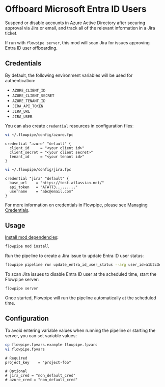 # Offboard Microsoft Entra ID Users

Suspend or disable accounts in Azure Active Directory after securing approval via Jira or email, and track all of the relevant information in a Jira ticket.

If run with `flowpipe server`, this mod will scan Jira for issues approving Entra ID user offboarding.

## Credentials

By default, the following environment variables will be used for authentication:

- `AZURE_CLIENT_ID`
- `AZURE_CLIENT_SECRET`
- `AZURE_TENANT_ID`
- `JIRA_API_TOKEN`
- `JIRA_URL`
- `JIRA_USER`

You can also create `credential` resources in configuration files:

```sh
vi ~/.flowpipe/config/azure.fpc
```

```hcl
credential "azure" "default" {
  client_id     = "<your client id>"
  client_secret = "<your client secret>"
  tenant_id     = "<your tenant id>"
}
```

```sh
vi ~/.flowpipe/config/jira.fpc
```

```hcl
credential "jira" "default" {
  base_url    = "https://test.atlassian.net/"
  api_token   = "ATATT3........."
  username    = "abc@email.com"
}
```

For more information on credentials in Flowpipe, please see [Managing Credentials](https://flowpipe.io/docs/run/credentials).

## Usage

[Install mod dependencies](https://www.flowpipe.io/docs/mods/mod-dependencies#mod-dependencies):

```sh
flowpipe mod install
```

Run the pipeline to create a Jira issue to update Entra ID user status:

```sh
flowpipe pipeline run update_entra_id_user_status --arg user_id=a1b2c3d4-1234-ab12-ae19-xxx --arg account_status=disable --arg project_key=project-foo
```

To scan Jira issues to disable Entra ID user at the scheduled time, start the Flowpipe server:

```sh
flowpipe server
```

Once started, Flowpipe will run the pipeline automatically at the scheduled time.

## Configuration

To avoid entering variable values when running the pipeline or starting the server, you can set variable values:

```sh
cp flowpipe.fpvars.example flowpipe.fpvars
vi flowpipe.fpvars
```

```hcl
# Required
project_key    = "project-foo"

# Optional
# jira_cred = "non_default_cred"
# azure_cred = "non_default_cred"
```
